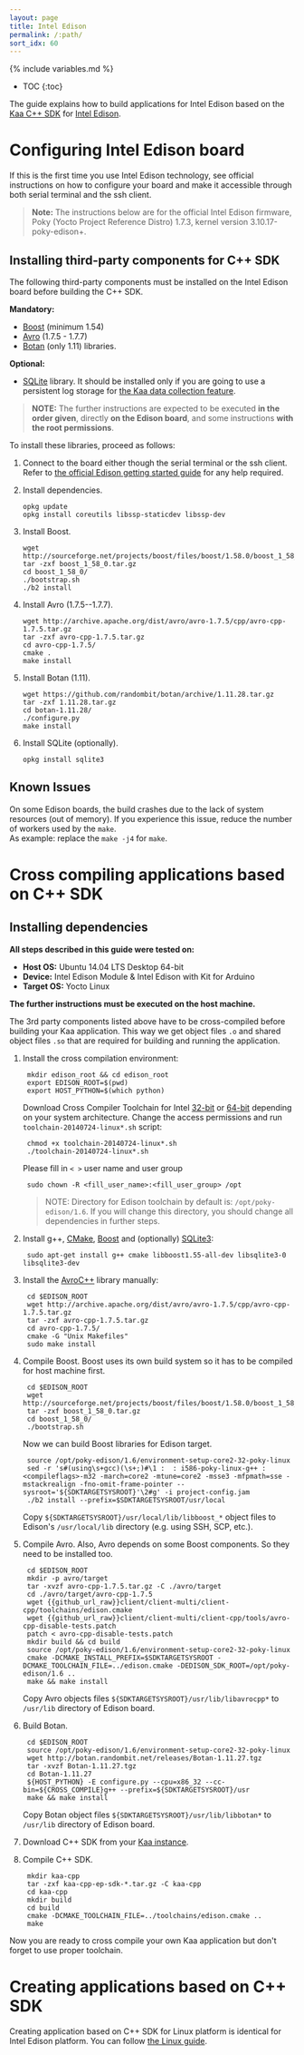 ```yaml
---
layout: page
title: Intel Edison
permalink: /:path/
sort_idx: 60
---
```

{% include variables.md %}

* TOC
{:toc}

The guide explains how to build applications for Intel Edison based on the [Kaa C++ SDK]({{root_url}}Glossary/#kaa-sdk-type) for [Intel Edison](https://software.intel.com/en-us/iot/hardware/edison).


# Configuring Intel Edison board

If this is the first time you use Intel Edison technology, see official instructions on how to configure your board and make it accessible through both serial terminal and the ssh client.

>**Note:** The instructions below are for the official Intel Edison firmware, Poky (Yocto Project Reference Distro) 1.7.3, kernel version 3.10.17-poky-edison+.


## Installing third-party components for C++ SDK

The following third-party components must be installed on the Intel Edison board before building the C++ SDK.

**Mandatory:**

- [Boost](http://www.boost.org/) (minimum 1.54)
- [Avro](http://avro.apache.org/) (1.7.5 - 1.7.7)
- [Botan](https://botan.randombit.net/) (only 1.11) libraries.

**Optional:**

- [SQLite](https://www.sqlite.org/) library. It should be installed only if you are going to use a persistent log storage for [the Kaa data collection feature]({{root_url}}Programming-guide/Key-platform-features/Data-collection).

>**NOTE:** The further instructions are expected to be executed **in the order given**, directly **on the Edison board**, and some instructions **with the root permissions**.

To install these libraries, proceed as follows:

1. Connect to the board either though the serial terminal or the ssh client.
Refer to [the official Edison getting started guide](https://software.intel.com/en-us/iot/library/edison-getting-started) for any help required.

2. Install dependencies.

   ```
   opkg update
   opkg install coreutils libssp-staticdev libssp-dev
   ```

3. Install Boost.

   ```
   wget http://sourceforge.net/projects/boost/files/boost/1.58.0/boost_1_58_0.tar.gz
   tar -zxf boost_1_58_0.tar.gz
   cd boost_1_58_0/
   ./bootstrap.sh
   ./b2 install
   ```

4. Install Avro (1.7.5--1.7.7).

   ```
   wget http://archive.apache.org/dist/avro/avro-1.7.5/cpp/avro-cpp-1.7.5.tar.gz
   tar -zxf avro-cpp-1.7.5.tar.gz
   cd avro-cpp-1.7.5/
   cmake .
   make install
   ```

5. Install Botan (1.11).

   ```
   wget https://github.com/randombit/botan/archive/1.11.28.tar.gz
   tar -zxf 1.11.28.tar.gz
   cd botan-1.11.28/
   ./configure.py
   make install
   ```

6. Install SQLite (optionally).

   ```
   opkg install sqlite3
   ```

## Known Issues

On some Edison boards, the build crashes due to the lack of system resources (out of memory).
If you experience this issue, reduce the number of workers used by the `make`.  
As example: replace the `make -j4` for `make`.


# Cross compiling applications based on C++ SDK


## Installing dependencies

**All steps described in this guide were tested on:**

 - **Host OS:** Ubuntu 14.04 LTS Desktop 64-bit
 - **Device:** Intel Edison Module & Intel Edison with Kit for Arduino
 - **Target OS:** Yocto Linux

 **The further instructions must be executed on the host machine.**

The 3rd party components listed above have to be cross-compiled before building your Kaa application. 
This way we get object files `.o` and shared object files `.so` that are required for building and running the application. 

1. Install the cross compilation environment: 

        mkdir edison_root && cd edison_root
        export EDISON_ROOT=$(pwd)
        export HOST_PYTHON=$(which python)

   Download Cross Compiler Toolchain for Intel [32-bit](https://downloadmirror.intel.com/24472/eng/toolchain-20140724-linux32.sh) or [64-bit](https://downloadmirror.intel.com/24472/eng/toolchain-20140724-linux64.sh) depending on your system architecture.
   Change the access permissions and run `toolchain-20140724-linux*.sh` script:

        chmod +x toolchain-20140724-linux*.sh
        ./toolchain-20140724-linux*.sh

   Please fill in `< >`  user name and user group
   
        sudo chown -R <fill_user_name>:<fill_user_group> /opt


   >NOTE: Directory for Edison toolchain by default is: `/opt/poky-edison/1.6`. If you will change this directory, you should change all dependencies in further steps.
    
1. Install g++, [CMake](https://cmake.org/download/), [Boost](http://www.boost.org/users/download/) and (optionally) [SQLite3](https://sqlite.org/download.html):

        sudo apt-get install g++ cmake libboost1.55-all-dev libsqlite3-0 libsqlite3-dev

1. Install the [AvroC++](http://avro.apache.org/docs/1.7.6/api/cpp/html/index.html) library manually:

        cd $EDISON_ROOT
        wget http://archive.apache.org/dist/avro/avro-1.7.5/cpp/avro-cpp-1.7.5.tar.gz
        tar -zxf avro-cpp-1.7.5.tar.gz
        cd avro-cpp-1.7.5/
        cmake -G "Unix Makefiles"
        sudo make install
   
1. Compile Boost.
    Boost uses its own build system so it has to be compiled for host machine first.

        cd $EDISON_ROOT
        wget http://sourceforge.net/projects/boost/files/boost/1.58.0/boost_1_58_0.tar.gz
        tar -zxf boost_1_58_0.tar.gz
        cd boost_1_58_0/
        ./bootstrap.sh
    
    Now we can build Boost libraries for Edison target.
    
        source /opt/poky-edison/1.6/environment-setup-core2-32-poky-linux
        sed -r 's#(using\s+gcc)(\s+;)#\1 :  : i586-poky-linux-g++ : <compileflags>-m32 -march=core2 -mtune=core2 -msse3 -mfpmath=sse -mstackrealign -fno-omit-frame-pointer --sysroot='${SDKTARGETSYSROOT}'\2#g' -i project-config.jam
        ./b2 install --prefix=$SDKTARGETSYSROOT/usr/local

    Copy `${SDKTARGETSYSROOT}/usr/local/lib/libboost_*` object files to Edison's `/usr/local/lib` directory (e.g. using SSH, SCP, etc.).

1. Compile Avro. Also, Avro depends on some Boost components. So they need to be installed too.

        cd $EDISON_ROOT
        mkdir -p avro/target
        tar -xvzf avro-cpp-1.7.5.tar.gz -C ./avro/target
        cd ./avro/target/avro-cpp-1.7.5
        wget {{github_url_raw}}client/client-multi/client-cpp/toolchains/edison.cmake
        wget {{github_url_raw}}client/client-multi/client-cpp/tools/avro-cpp-disable-tests.patch
        patch < avro-cpp-disable-tests.patch
        mkdir build && cd build
        source /opt/poky-edison/1.6/environment-setup-core2-32-poky-linux
        cmake -DCMAKE_INSTALL_PREFIX=$SDKTARGETSYSROOT -DCMAKE_TOOLCHAIN_FILE=../edison.cmake -DEDISON_SDK_ROOT=/opt/poky-edison/1.6 ..
        make && make install
        
    Copy Avro objects files `${SDKTARGETSYSROOT}/usr/lib/libavrocpp*` to `/usr/lib` directory of Edison board.
        
1. Build Botan.

        cd $EDISON_ROOT
        source /opt/poky-edison/1.6/environment-setup-core2-32-poky-linux
        wget http://botan.randombit.net/releases/Botan-1.11.27.tgz
        tar -xvzf Botan-1.11.27.tgz
        cd Botan-1.11.27
        ${HOST_PYTHON} -E configure.py --cpu=x86_32 --cc-bin=${CROSS_COMPILE}g++ --prefix=${SDKTARGETSYSROOT}/usr
        make && make install
        
    Copy Botan object files `${SDKTARGETSYSROOT}/usr/lib/libbotan*` to `/usr/lib` directory of Edison board.

1. Download C++ SDK from your [Kaa instance]({{root_url}}Glossary/#kaa-instance-kaa-deployment).
1. Compile C++ SDK.

        mkdir kaa-cpp
        tar -zxf kaa-cpp-ep-sdk-*.tar.gz -C kaa-cpp
        cd kaa-cpp
        mkdir build
        cd build
        cmake -DCMAKE_TOOLCHAIN_FILE=../toolchains/edison.cmake ..
        make
        
Now you are ready to cross compile your own Kaa application but don't forget to use proper toolchain.

# Creating applications based on C++ SDK

Creating application based on C++ SDK for Linux platform is identical for Intel Edison platform.
You can follow [the Linux guide]({{root_url}}Programming-guide/Using-Kaa-endpoint-SDKs/C++/SDK-Linux#quick-way-to-build-sdk).
